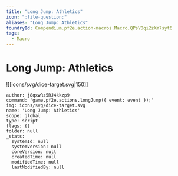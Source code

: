 ```yaml
---
title: "Long Jump: Athletics"
icon: ":file-question:"
aliases: "Long Jump: Athletics"
foundryId: Compendium.pf2e.action-macros.Macro.QPsV0qi2zXm7syt6
tags:
  - Macro
---
```


# Long Jump: Athletics
![[icons/svg/dice-target.svg|150]]

```Macro
author: j8qxwRz5RJ4kkzp9
command: 'game.pf2e.actions.longJump({ event: event });'
img: icons/svg/dice-target.svg
name: 'Long Jump: Athletics'
scope: global
type: script
flags: {}
folder: null
_stats:
  systemId: null
  systemVersion: null
  coreVersion: null
  createdTime: null
  modifiedTime: null
  lastModifiedBy: null
```

